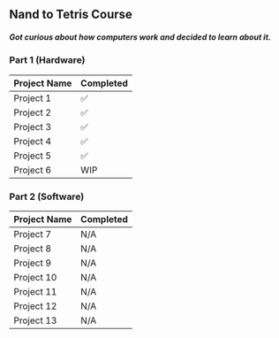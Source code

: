 ## Nand to Tetris Course

##### Got curious about how computers work and decided to learn about it.


### Part 1 (Hardware)
| Project Name | Completed |
|-----------|-----------|
| Project 1 | ✅        |
| Project 2 | ✅        |
| Project 3 | ✅        |
| Project 4 | ✅        |
| Project 5 | ✅        |
| Project 6 | WIP      |

### Part 2 (Software)
| Project Name | Completed |
|-----------|-----------|
| Project 7 | N/A        |
| Project 8 | N/A        |
| Project 9 | N/A        |
| Project 10 | N/A       |
| Project 11 | N/A       |
| Project 12 | N/A       |
| Project 13 | N/A       |
